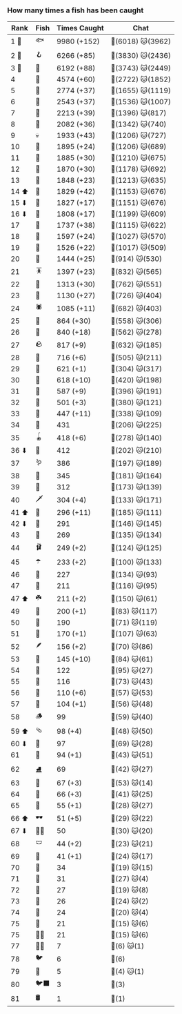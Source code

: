 ### How many times a fish has been caught
| Rank | Fish | Times Caught | Chat |
|------|--------|-----------|-------|
| 1 🥇  | 🐟 | 9980 (+152) | 🍞(6018)  🐱(3962) |
| 2 🥈  | 🪝 | 6266 (+85) | 🍞(3830)  🐱(2436) |
| 3 🥉  | 🎏 | 6192 (+88) | 🍞(3743)  🐱(2449) |
| 4  | 🐚 | 4574 (+60) | 🍞(2722)  🐱(1852) |
| 5  | 🦀 | 2774 (+37) | 🍞(1655)  🐱(1119) |
| 6  | 🐸 | 2543 (+37) | 🍞(1536)  🐱(1007) |
| 7  | 🦐 | 2213 (+39) | 🍞(1396)  🐱(817) |
| 8  | 🐢 | 2082 (+36) | 🍞(1342)  🐱(740) |
| 9  | 💀 | 1933 (+43) | 🍞(1206)  🐱(727) |
| 10  | 🦑 | 1895 (+24) | 🍞(1206)  🐱(689) |
| 11  | 🦞 | 1885 (+30) | 🍞(1210)  🐱(675) |
| 12  | 🦪 | 1870 (+30) | 🍞(1178)  🐱(692) |
| 13  | 🐊 | 1848 (+23) | 🍞(1213)  🐱(635) |
| 14 ⬆ | 🐙 | 1829 (+42) | 🍞(1153)  🐱(676) |
| 15 ⬇ | 🐬 | 1827 (+17) | 🍞(1151)  🐱(676) |
| 16 ⬇ | 🐋 | 1808 (+17) | 🍞(1199)  🐱(609) |
| 17  | 🧦 | 1737 (+38) | 🍞(1115)  🐱(622) |
| 18  | 🐠 | 1597 (+24) | 🍞(1027)  🐱(570) |
| 19  | 🐡 | 1526 (+22) | 🍞(1017)  🐱(509) |
| 20  | 🪸 | 1444 (+25) | 🍞(914)  🐱(530) |
| 21  | 🪳 | 1397 (+23) | 🍞(832)  🐱(565) |
| 22  | 🌿 | 1313 (+30) | 🍞(762)  🐱(551) |
| 23  | 🐍 | 1130 (+27) | 🍞(726)  🐱(404) |
| 24  | 🕷️ | 1085 (+11) | 🍞(682)  🐱(403) |
| 25  | 🐌 | 864 (+30) | 🍞(558)  🐱(306) |
| 26  | 🧽 | 840 (+18) | 🍞(562)  🐱(278) |
| 27  | 🪨 | 817 (+9) | 🍞(632)  🐱(185) |
| 28  | 🦈 | 716 (+6) | 🍞(505)  🐱(211) |
| 29  | 🥫 | 621 (+1) | 🍞(304)  🐱(317) |
| 30  | 🐳 | 618 (+10) | 🍞(420)  🐱(198) |
| 31  | 🦕 | 587 (+9) | 🍞(396)  🐱(191) |
| 32  | 🍬 | 501 (+3) | 🍞(380)  🐱(121) |
| 33  | 🐉 | 447 (+11) | 🍞(338)  🐱(109) |
| 34  | 👢 | 431 | 🍞(206)  🐱(225) |
| 35  | 🪀 | 418 (+6) | 🍞(278)  🐱(140) |
| 36 ⬇ | 🦠 | 412 | 🍞(202)  🐱(210) |
| 37  | 🪱 | 386 | 🍞(197)  🐱(189) |
| 38  | 🦭 | 345 | 🍞(181)  🐱(164) |
| 39  | 🍄 | 312 | 🍞(173)  🐱(139) |
| 40  | 🗡️ | 304 (+4) | 🍞(133)  🐱(171) |
| 41 ⬆ | 🦎 | 296 (+11) | 🍞(185)  🐱(111) |
| 42 ⬇ | 🧤 | 291 | 🍞(146)  🐱(145) |
| 43  | 🦦 | 269 | 🍞(135)  🐱(134) |
| 44  | 🩰 | 249 (+2) | 🍞(124)  🐱(125) |
| 45  | ☂️ | 233 (+2) | 🍞(100)  🐱(133) |
| 46  | 🧸 | 227 | 🍞(134)  🐱(93) |
| 47  | 🧊 | 211 | 🍞(116)  🐱(95) |
| 47 ⬆ | ☘️ | 211 (+2) | 🍞(150)  🐱(61) |
| 49  | 🥪 | 200 (+1) | 🍞(83)  🐱(117) |
| 50  | 👟 | 190 | 🍞(71)  🐱(119) |
| 51  | 🧟 | 170 (+1) | 🍞(107)  🐱(63) |
| 52  | 🪶 | 156 (+2) | 🍞(70)  🐱(86) |
| 53  | 🌹 | 145 (+10) | 🍞(84)  🐱(61) |
| 54  | 🎰 | 122 | 🍞(95)  🐱(27) |
| 55  | 🐧 | 116 | 🍞(73)  🐱(43) |
| 56  | 🥒 | 110 (+6) | 🍞(57)  🐱(53) |
| 57  | 👒 | 104 (+1) | 🍞(56)  🐱(48) |
| 58  | 🪵 | 99 | 🍞(59)  🐱(40) |
| 59 ⬆ | 🩴 | 98 (+4) | 🍞(48)  🐱(50) |
| 60 ⬇ | 📱 | 97 | 🍞(69)  🐱(28) |
| 61  | 🦆 | 94 (+1) | 🍞(43)  🐱(51) |
| 62  | ⛸️ | 69 | 🍞(42)  🐱(27) |
| 63  | 🦫 | 67 (+3) | 🍞(53)  🐱(14) |
| 64  | 🪼 | 66 (+3) | 🍞(41)  🐱(25) |
| 65  | 🧃 | 55 (+1) | 🍞(28)  🐱(27) |
| 66 ⬆ | 🕶️ | 51 (+5) | 🍞(29)  🐱(22) |
| 67 ⬇ | 🧞‍♂ | 50 | 🍞(30)  🐱(20) |
| 68  | 🩲 | 44 (+2) | 🍞(23)  🐱(21) |
| 69  | 👑 | 41 (+1) | 🍞(24)  🐱(17) |
| 70  | 🧣 | 34 | 🍞(19)  🐱(15) |
| 71  | 🎱 | 31 | 🍞(27)  🐱(4) |
| 72  | 🧵 | 27 | 🍞(19)  🐱(8) |
| 73  | 🪹 | 26 | 🍞(24)  🐱(2) |
| 74  | 🪺 | 24 | 🍞(20)  🐱(4) |
| 75  | 🧭 | 21 | 🍞(15)  🐱(6) |
| 75  | 🧜‍♀️ | 21 | 🍞(15)  🐱(6) |
| 77  | 🐻‍❄ | 7 | 🍞(6)  🐱(1) |
| 78  | 🐦 | 6 | 🍞(6) |
| 79  | 🦇 | 5 | 🍞(4)  🐱(1) |
| 80  | 🐦‍⬛ | 3 | 🍞(3) |
| 81  | 🛢️ | 1 | 🍞(1) |
